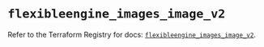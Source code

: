 # `flexibleengine_images_image_v2`

Refer to the Terraform Registry for docs: [`flexibleengine_images_image_v2`](https://registry.terraform.io/providers/flexibleenginecloud/flexibleengine/1.46.0/docs/resources/images_image_v2).
